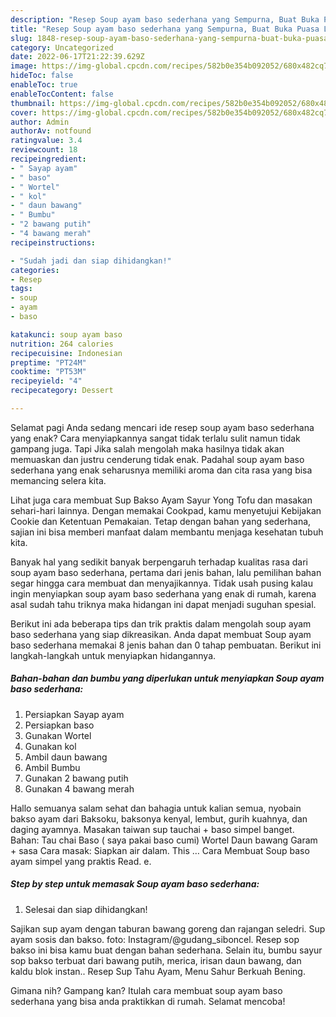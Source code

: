 ```yaml
---
description: "Resep Soup ayam baso sederhana yang Sempurna, Buat Buka Puasa Lezat"
title: "Resep Soup ayam baso sederhana yang Sempurna, Buat Buka Puasa Lezat"
slug: 1848-resep-soup-ayam-baso-sederhana-yang-sempurna-buat-buka-puasa-lezat
category: Uncategorized
date: 2022-06-17T21:22:39.629Z
image: https://img-global.cpcdn.com/recipes/582b0e354b092052/680x482cq70/soup-ayam-baso-sederhana-foto-resep-utama.jpg
hideToc: false
enableToc: true
enableTocContent: false
thumbnail: https://img-global.cpcdn.com/recipes/582b0e354b092052/680x482cq70/soup-ayam-baso-sederhana-foto-resep-utama.jpg
cover: https://img-global.cpcdn.com/recipes/582b0e354b092052/680x482cq70/soup-ayam-baso-sederhana-foto-resep-utama.jpg
author: Admin
authorAv: notfound
ratingvalue: 3.4
reviewcount: 18
recipeingredient:
- " Sayap ayam"
- " baso"
- " Wortel"
- " kol"
- " daun bawang"
- " Bumbu"
- "2 bawang putih"
- "4 bawang merah"
recipeinstructions:

- "Sudah jadi dan siap dihidangkan!"
categories:
- Resep
tags:
- soup
- ayam
- baso

katakunci: soup ayam baso 
nutrition: 264 calories
recipecuisine: Indonesian
preptime: "PT24M"
cooktime: "PT53M"
recipeyield: "4"
recipecategory: Dessert

---
```



Selamat pagi Anda sedang mencari ide resep soup ayam baso sederhana yang enak? Cara menyiapkannya sangat tidak terlalu sulit namun tidak gampang juga. Tapi Jika salah mengolah maka hasilnya tidak akan memuaskan dan justru cenderung tidak enak. Padahal soup ayam baso sederhana yang enak seharusnya memiliki aroma dan cita rasa yang bisa memancing selera kita.


Lihat juga cara membuat Sup Bakso Ayam Sayur Yong Tofu dan masakan sehari-hari lainnya. Dengan memakai Cookpad, kamu menyetujui Kebijakan Cookie dan Ketentuan Pemakaian. Tetap dengan bahan yang sederhana, sajian ini bisa memberi manfaat dalam membantu menjaga kesehatan tubuh kita.

Banyak hal yang sedikit banyak berpengaruh terhadap kualitas rasa dari soup ayam baso sederhana, pertama dari jenis bahan, lalu pemilihan bahan segar hingga cara membuat dan menyajikannya. Tidak usah pusing kalau ingin menyiapkan soup ayam baso sederhana yang enak di rumah, karena asal sudah tahu triknya maka hidangan ini dapat menjadi suguhan spesial.


Berikut ini ada beberapa tips dan trik praktis dalam mengolah soup ayam baso sederhana yang siap dikreasikan. Anda dapat membuat Soup ayam baso sederhana memakai 8 jenis bahan dan 0 tahap pembuatan. Berikut ini langkah-langkah untuk menyiapkan hidangannya.

<!--inarticleads1-->

##### Bahan-bahan dan bumbu yang diperlukan untuk menyiapkan Soup ayam baso sederhana:

1. Persiapkan  Sayap ayam
1. Persiapkan  baso
1. Gunakan  Wortel
1. Gunakan  kol
1. Ambil  daun bawang
1. Ambil  Bumbu
1. Gunakan 2 bawang putih
1. Gunakan 4 bawang merah


Hallo semuanya salam sehat dan bahagia untuk kalian semua, nyobain bakso ayam dari Baksoku, baksonya kenyal, lembut, gurih kuahnya, dan daging ayamnya. Masakan taiwan sup tauchai + baso simpel banget. Bahan: Tau chai Baso ( saya pakai baso cumi) Wortel Daun bawang Garam + sasa Cara masak: Siapkan air dalam. This … Cara Membuat Soup baso ayam simpel yang praktis Read. e. 

<!--inarticleads2-->

##### Step by step untuk memasak Soup ayam baso sederhana:


1. Selesai dan siap dihidangkan!

Sajikan sup ayam dengan taburan bawang goreng dan rajangan seledri. Sup ayam sosis dan bakso. foto: Instagram/@gudang_siboncel. Resep sop bakso ini bisa kamu buat dengan bahan sederhana. Selain itu, bumbu sayur sop bakso terbuat dari bawang putih, merica, irisan daun bawang, dan kaldu blok instan.. Resep Sup Tahu Ayam, Menu Sahur Berkuah Bening. 

Gimana nih? Gampang kan? Itulah cara membuat soup ayam baso sederhana yang bisa anda praktikkan di rumah. Selamat mencoba!
